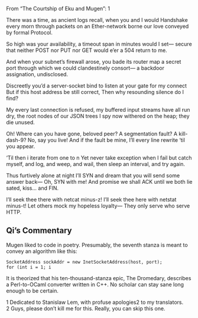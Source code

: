 From “The Courtship of Eku and Mugen”: 1

There was a time, as ancient logs recall, 
when you and I would Handshake every morn 
through packets on an Ether-network borne 
our love conveyed by formal Protocol.

So high was your availability, 
a timeout span in minutes would I set—
secure that neither POST nor PUT nor GET 
would e’er a 504 return to me.

And when your subnet’s firewall arose, 
you bade its router map a secret port 
through which we could clandestinely consort—
a backdoor assignation, undisclosed.

Discreetly you’d a server-socket bind 
to listen at your gate for my connect 
But if this host address be still correct, 
Then why resounding silence do I find?

My every last connection is refused, 
my buffered input streams have all run dry, 
the root nodes of our JSON trees I spy 
now withered on the heap; they die unused.

Oh! Where can you have gone, beloved peer? 
A segmentation fault?  A kill-dash-9? 
No, say you live!  And if the fault be mine, 
I’ll every line rewrite ‘til you appear.

‘Til then i iterate from one to n 
Yet never take exception when I fail 
but catch myself, and log, and weep, and wail, 
then sleep an interval, and try again.

Thus furtively alone at night I’ll SYN 
and dream that you will send some answer back—
Oh, SYN with me!  And promise we shall ACK 
until we both lie sated, kiss... and FIN.

I’ll seek thee there with netcat minus-z! 
I’ll seek thee here with netstat minus-t! 
Let others mock my hopeless loyalty—
They only serve who serve HTTP.

## Qi’s Commentary

Mugen liked to code in poetry.  Presumably, the seventh stanza
is meant to convey an algorithm like this:

    
    SocketAddress sockAddr = new InetSocketAddress(host, port);
    for (int i = 1; i 

It is theorized that his ten-thousand-stanza epic, The Dromedary,
describes a Perl-to-OCaml converter written in C++.
No scholar can stay sane long enough to be certain.


1 Dedicated to Stanislaw Lem, with profuse apologies2 to my translators.
2 Guys, please don’t kill me for this.  Really, you can skip this one.




